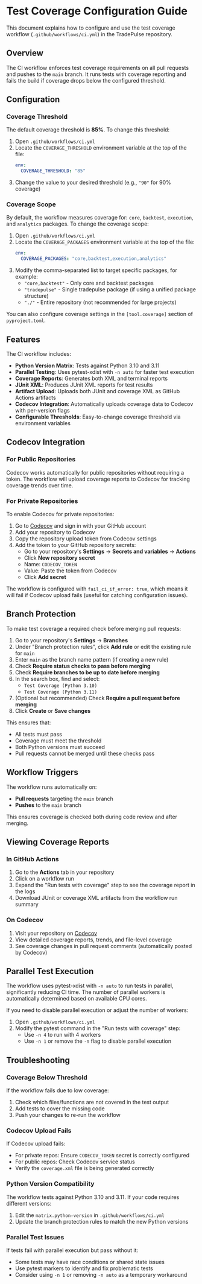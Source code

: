 # Test Coverage Configuration Guide

This document explains how to configure and use the test coverage workflow (`.github/workflows/ci.yml`) in the TradePulse repository.

## Overview

The CI workflow enforces test coverage requirements on all pull requests and pushes to the `main` branch. It runs tests with coverage reporting and fails the build if coverage drops below the configured threshold.

## Configuration

### Coverage Threshold

The default coverage threshold is **85%**. To change this threshold:

1. Open `.github/workflows/ci.yml`
2. Locate the `COVERAGE_THRESHOLD` environment variable at the top of the file:
   ```yaml
   env:
     COVERAGE_THRESHOLD: "85"
   ```
3. Change the value to your desired threshold (e.g., `"90"` for 90% coverage)

### Coverage Scope

By default, the workflow measures coverage for: `core`, `backtest`, `execution`, and `analytics` packages. To change the coverage scope:

1. Open `.github/workflows/ci.yml`
2. Locate the `COVERAGE_PACKAGES` environment variable at the top of the file:
   ```yaml
   env:
     COVERAGE_PACKAGES: "core,backtest,execution,analytics"
   ```
3. Modify the comma-separated list to target specific packages, for example:
   - `"core,backtest"` - Only core and backtest packages
   - `"tradepulse"` - Single tradepulse package (if using a unified package structure)
   - `"./"` - Entire repository (not recommended for large projects)

You can also configure coverage settings in the `[tool.coverage]` section of `pyproject.toml`.

## Features

The CI workflow includes:

- **Python Version Matrix**: Tests against Python 3.10 and 3.11
- **Parallel Testing**: Uses pytest-xdist with `-n auto` for faster test execution
- **Coverage Reports**: Generates both XML and terminal reports
- **JUnit XML**: Produces JUnit XML reports for test results
- **Artifact Upload**: Uploads both JUnit and coverage XML as GitHub Actions artifacts
- **Codecov Integration**: Automatically uploads coverage data to Codecov with per-version flags
- **Configurable Thresholds**: Easy-to-change coverage threshold via environment variables

## Codecov Integration

### For Public Repositories

Codecov works automatically for public repositories without requiring a token. The workflow will upload coverage reports to Codecov for tracking coverage trends over time.

### For Private Repositories

To enable Codecov for private repositories:

1. Go to [Codecov](https://codecov.io/) and sign in with your GitHub account
2. Add your repository to Codecov
3. Copy the repository upload token from Codecov settings
4. Add the token to your GitHub repository secrets:
   - Go to your repository's **Settings** → **Secrets and variables** → **Actions**
   - Click **New repository secret**
   - Name: `CODECOV_TOKEN`
   - Value: Paste the token from Codecov
   - Click **Add secret**

The workflow is configured with `fail_ci_if_error: true`, which means it will fail if Codecov upload fails (useful for catching configuration issues).

## Branch Protection

To make test coverage a required check before merging pull requests:

1. Go to your repository's **Settings** → **Branches**
2. Under "Branch protection rules", click **Add rule** or edit the existing rule for `main`
3. Enter `main` as the branch name pattern (if creating a new rule)
4. Check **Require status checks to pass before merging**
5. Check **Require branches to be up to date before merging**
6. In the search box, find and select:
   - `Test Coverage (Python 3.10)`
   - `Test Coverage (Python 3.11)`
7. (Optional but recommended) Check **Require a pull request before merging**
8. Click **Create** or **Save changes**

This ensures that:
- All tests must pass
- Coverage must meet the threshold
- Both Python versions must succeed
- Pull requests cannot be merged until these checks pass

## Workflow Triggers

The workflow runs automatically on:
- **Pull requests** targeting the `main` branch
- **Pushes** to the `main` branch

This ensures coverage is checked both during code review and after merging.

## Viewing Coverage Reports

### In GitHub Actions

1. Go to the **Actions** tab in your repository
2. Click on a workflow run
3. Expand the "Run tests with coverage" step to see the coverage report in the logs
4. Download JUnit or coverage XML artifacts from the workflow run summary

### On Codecov

1. Visit your repository on [Codecov](https://codecov.io/)
2. View detailed coverage reports, trends, and file-level coverage
3. See coverage changes in pull request comments (automatically posted by Codecov)

## Parallel Test Execution

The workflow uses pytest-xdist with `-n auto` to run tests in parallel, significantly reducing CI time. The number of parallel workers is automatically determined based on available CPU cores.

If you need to disable parallel execution or adjust the number of workers:

1. Open `.github/workflows/ci.yml`
2. Modify the pytest command in the "Run tests with coverage" step:
   - Use `-n 4` to run with 4 workers
   - Use `-n 1` or remove the `-n` flag to disable parallel execution

## Troubleshooting

### Coverage Below Threshold

If the workflow fails due to low coverage:
1. Check which files/functions are not covered in the test output
2. Add tests to cover the missing code
3. Push your changes to re-run the workflow

### Codecov Upload Fails

If Codecov upload fails:
- For private repos: Ensure `CODECOV_TOKEN` secret is correctly configured
- For public repos: Check Codecov service status
- Verify the `coverage.xml` file is being generated correctly

### Python Version Compatibility

The workflow tests against Python 3.10 and 3.11. If your code requires different versions:
1. Edit the `matrix.python-version` in `.github/workflows/ci.yml`
2. Update the branch protection rules to match the new Python versions

### Parallel Test Issues

If tests fail with parallel execution but pass without it:
- Some tests may have race conditions or shared state issues
- Use pytest markers to identify and fix problematic tests
- Consider using `-n 1` or removing `-n auto` as a temporary workaround
